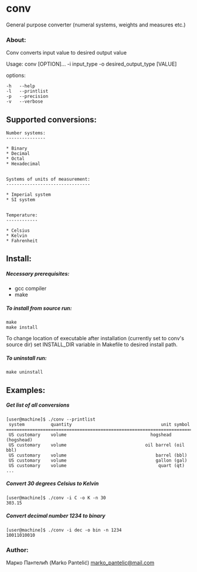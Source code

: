 
# conv 
General purpose converter (numeral systems, weights and measures etc.)



### About:

Conv converts input value to desired output value

Usage: conv [OPTION]... -i input_type -o desired_output_type [VALUE]

options:
```
-h	 --help
-l	 --printlist
-p	 --precision
-v	 --verbose
```



## Supported conversions:


	Number systems:
	---------------

	* Binary
	* Decimal
	* Octal
	* Hexadecimal 


	Systems of units of measurement:
	--------------------------------

	* Imperial system
	* SI system

	
	Temperature:
	------------

	* Celsius
	* Kelvin
	* Fahrenheit
	


## Install:

##### Necessary prerequisites:
* gcc compiler
* make

##### To install from source run:
```
make
make install
```
To change location of executable after installation (currently set to conv's source dir) set INSTALL_DIR variable in Makefile to desired install path.

##### To uninstall run:
```
make uninstall
```


## Examples:
##### Get list of all conversions
```
[user@machine]$ ./conv --printlist
 system          quantity                                  unit symbol
==============================================================================
 US customary    volume                                hogshead (hogshead)
 US customary    volume                              oil barrel (oil bbl)
 US customary    volume                                  barrel (bbl)
 US customary    volume                                  gallon (gal)
 US customary    volume                                   quart (qt)
...
```

##### Convert 30 degrees Celsius to Kelvin
```
[user@machine]$ ./conv -i C -o K -n 30
303.15
```
##### Convert decimal number 1234 to binary
```
[user@machine]$ ./conv -i dec -o bin -n 1234
10011010010
```



### Author:

Марко Пантелић (Marko Pantelić)
marko_pantelic@mail.com

	
